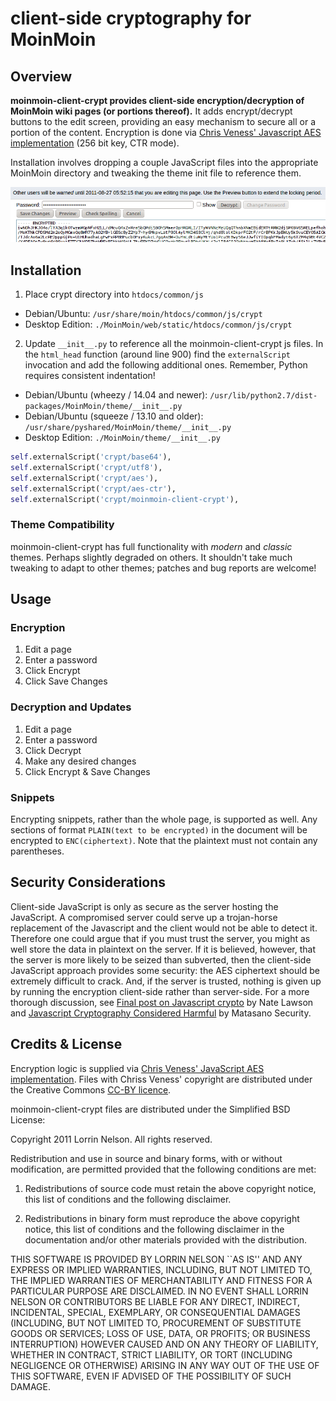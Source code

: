 # client-side cryptography for MoinMoin
## Overview
__moinmoin-client-crypt provides client-side encryption/decryption of MoinMoin wiki pages (or portions thereof).__ It adds encrypt/decrypt buttons to the edit screen, providing an easy mechanism to secure all or a portion of the content. Encryption is done via [Chris Veness' Javascript AES implementation](http://www.movable-type.co.uk/scripts/aes.html) (256 bit key, CTR mode).

Installation involves dropping a couple JavaScript files into the appropriate MoinMoin directory and tweaking the theme init file to reference them.

![Screenshot](screenshot.png)

## Installation
1. Place crypt directory into `htdocs/common/js`
  * Debian/Ubuntu: `/usr/share/moin/htdocs/common/js/crypt`
  * Desktop Edition: `./MoinMoin/web/static/htdocs/common/js/crypt`
2. Update `__init__.py` to reference all the moinmoin-client-crypt js files. In the `html_head` function (around line 900) find the `externalScript` invocation and add the following additional ones. Remember, Python requires consistent indentation!
  * Debian/Ubuntu (wheezy / 14.04 and newer): `/usr/lib/python2.7/dist-packages/MoinMoin/theme/__init__.py`
  * Debian/Ubuntu (squeeze / 13.10 and older): `/usr/share/pyshared/MoinMoin/theme/__init__.py`
  * Desktop Edition: `./MoinMoin/theme/__init__.py`

  ```python
self.externalScript('crypt/base64'),
self.externalScript('crypt/utf8'),
self.externalScript('crypt/aes'),
self.externalScript('crypt/aes-ctr'),
self.externalScript('crypt/moinmoin-client-crypt'),
```

### Theme Compatibility
 moinmoin-client-crypt has full functionality with *modern* and *classic* themes. Perhaps slightly degraded on others. It shouldn't take much tweaking to adapt to other themes; patches and bug reports are welcome!

## Usage
### Encryption
1. Edit a page
2. Enter a password
3. Click Encrypt
4. Click Save Changes

### Decryption and Updates
1. Edit a page
2. Enter a password
3. Click Decrypt
4. Make any desired changes
5. Click Encrypt & Save Changes

### Snippets
Encrypting snippets, rather than the whole page, is supported as well. Any sections of format `PLAIN(text to be encrypted)` in the document will be encrypted to `ENC(ciphertext)`. Note that the plaintext must not contain any parentheses.

## Security Considerations
Client-side JavaScript is only as secure as the server hosting the JavaScript. A compromised server could serve up a trojan-horse replacement of the Javascript and the client would not be able to detect it. Therefore one could argue that if you must trust the server, you might as well store the data in plaintext on the server. If it is believed, however, that the server is more likely to be seized than subverted, then the client-side JavaScript approach provides some security: the AES ciphertext should be extremely difficult to crack. And, if the server is trusted, nothing is given up by running the encryption client-side rather than server-side. For a more thorough discussion, see [Final post on Javascript crypto](http://rdist.root.org/2010/11/29/final-post-on-javascript-crypto/) by Nate Lawson and [Javascript Cryptography Considered Harmful](http://www.matasano.com/articles/javascript-cryptography/) by Matasano Security.

## Credits & License
Encryption logic is supplied via [Chris Veness' JavaScript AES implementation](http://www.movable-type.co.uk/scripts/aes.html).
Files with Chriss Veness' copyright are distributed under the Creative Commons [CC-BY licence](http://creativecommons.org/licenses/by/3.0/).

moinmoin-client-crypt files are distributed under the Simplified BSD License:

Copyright 2011 Lorrin Nelson. All rights reserved.

Redistribution and use in source and binary forms, with or without modification, are
permitted provided that the following conditions are met:

   1. Redistributions of source code must retain the above copyright notice, this list of
      conditions and the following disclaimer.

   2. Redistributions in binary form must reproduce the above copyright notice, this list
      of conditions and the following disclaimer in the documentation and/or other materials
      provided with the distribution.

THIS SOFTWARE IS PROVIDED BY LORRIN NELSON ``AS IS'' AND ANY EXPRESS OR IMPLIED
WARRANTIES, INCLUDING, BUT NOT LIMITED TO, THE IMPLIED WARRANTIES OF MERCHANTABILITY AND
FITNESS FOR A PARTICULAR PURPOSE ARE DISCLAIMED. IN NO EVENT SHALL LORRIN NELSON OR
CONTRIBUTORS BE LIABLE FOR ANY DIRECT, INDIRECT, INCIDENTAL, SPECIAL, EXEMPLARY, OR
CONSEQUENTIAL DAMAGES (INCLUDING, BUT NOT LIMITED TO, PROCUREMENT OF SUBSTITUTE GOODS OR
SERVICES; LOSS OF USE, DATA, OR PROFITS; OR BUSINESS INTERRUPTION) HOWEVER CAUSED AND ON
ANY THEORY OF LIABILITY, WHETHER IN CONTRACT, STRICT LIABILITY, OR TORT (INCLUDING
NEGLIGENCE OR OTHERWISE) ARISING IN ANY WAY OUT OF THE USE OF THIS SOFTWARE, EVEN IF
ADVISED OF THE POSSIBILITY OF SUCH DAMAGE.
